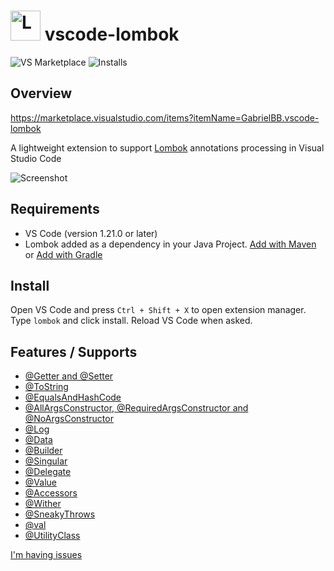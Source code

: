 # <img src="https://raw.githubusercontent.com/GabrielBB/vscode-lombok/master/images/icon.png" alt="Lombok logo" width="48" height="48">   vscode-lombok
![VS Marketplace](https://vsmarketplacebadge.apphb.com/version-short/GabrielBB.vscode-lombok.svg)
![Installs](https://vsmarketplacebadge.apphb.com/installs-short/GabrielBB.vscode-lombok.svg)

## Overview

https://marketplace.visualstudio.com/items?itemName=GabrielBB.vscode-lombok

A lightweight extension to support [Lombok](https://projectlombok.org/) annotations processing in Visual Studio Code

![Screenshot](https://github.com/GabrielBB/vscode-lombok/raw/master/images/vscode-lombok.gif)

## Requirements
- VS Code (version 1.21.0 or later)
- Lombok added as a dependency in your Java Project. [Add with Maven](https://projectlombok.org/setup/maven) or  [Add with Gradle](https://projectlombok.org/setup/gradle)

## Install

Open VS Code and press `Ctrl + Shift + X` to open extension manager. Type `lombok` and click install. Reload VS Code when asked.

## Features / Supports

- [@Getter and @Setter](http://projectlombok.org/features/GetterSetter.html)
- [@ToString](http://projectlombok.org/features/ToString.html)
- [@EqualsAndHashCode](http://projectlombok.org/features/EqualsAndHashCode.html)
- [@AllArgsConstructor, @RequiredArgsConstructor and @NoArgsConstructor](http://projectlombok.org/features/Constructor.html)
- [@Log](http://projectlombok.org/features/Log.html)
- [@Data](https://projectlombok.org/features/Data.html)
- [@Builder](https://projectlombok.org/features/Builder.html)
- [@Singular](https://projectlombok.org/features/Builder.html#singular)
- [@Delegate](https://projectlombok.org/features/Delegate.html)
- [@Value](https://projectlombok.org/features/Value.html)
- [@Accessors](https://projectlombok.org/features/experimental/Accessors.html)
- [@Wither](https://projectlombok.org/features/experimental/Wither.html)
- [@SneakyThrows](https://projectlombok.org/features/SneakyThrows.html)
- [@val](https://projectlombok.org/features/val.html)
- [@UtilityClass](https://projectlombok.org/features/experimental/UtilityClass.html)

[I'm having issues](https://github.com/GabrielBB/vscode-lombok/issues)
